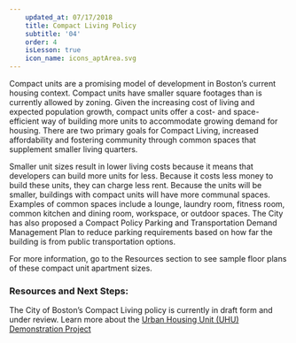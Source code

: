 ```yaml
---
    updated_at: 07/17/2018
    title: Compact Living Policy
    subtitle: '04'
    order: 4
    isLesson: true
    icon_name: icons_aptArea.svg
---
```


Compact units are a promising model of development in Boston’s current housing context. Compact units have smaller square footages than is currently allowed by zoning. Given the increasing cost of living and expected population growth, compact units offer a cost- and space-efficient way of building more units to accommodate growing demand for housing. There are two primary goals for Compact Living, increased affordability and fostering community through common spaces that supplement smaller living quarters.

Smaller unit sizes result in lower living costs because it means that developers can build more units for less. Because it costs less money to build these units, they can charge less rent. Because the units will be smaller, buildings with compact units will have more communal spaces. Examples of common spaces include a lounge, laundry room, fitness room, common kitchen and dining room, workspace, or outdoor spaces. The City has also proposed a Compact Policy Parking and Transportation Demand Management Plan to reduce parking requirements based on how far the building is from public transportation options.

For more information, go to the Resources section to see sample floor plans of these compact unit apartment sizes.

### Resources and Next Steps:

The City of Boston’s Compact Living policy is currently in draft form and under review.
Learn more about the [Urban Housing Unit (UHU) Demonstration Project](https://www.boston.gov/departments/new-urban-mechanics/urban-housing-unit-roadshow)
